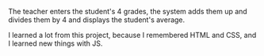The teacher enters the student's 4 grades, the system adds them up and divides them by 4 and displays the student's average.

I learned a lot from this project, because I remembered HTML and CSS, and I learned new things with JS.
